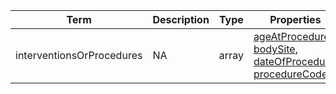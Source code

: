 |Term | Description | Type | Properties | Example | Enum|
| ---| ---| ---| ---| ---| --- |
| interventionsOrProcedures | NA | array | [ageAtProcedure](./ageAtProcedure.md), [bodySite](./bodySite.md), [dateOfProcedure](./dateOfProcedure.md), [procedureCode](./procedureCode.md) | NA | NA|
